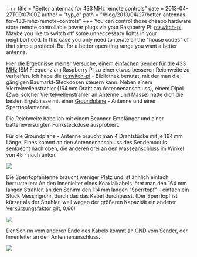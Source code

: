 +++
title = "Better antennas for 433 MHz remote controls"
date = 2013-04-27T09:07:00Z
author = "typ_o"
path = "/blog/2013/04/27/better-antennas-for-433-mhz-remote-controls"
+++
You can control those cheapo hardware store remote controllable power
plugs via your Raspberry Pi:
[rcswitch-pi](https://github.com/r10r/rcswitch-pi). Maybe you like to
switch off some unneccessary lights in your neighborhood. In this case
you only need to iterate all the "house codes" of that simple protocol.
But for a better operating range you want a better antenna.

Hier die Ergebnisse meiner Versuche, einem [einfachen Sender für die 433
MHz](https://www.watterott.com/de/RF-Link-Sender-434MHz) ISM Frequenz am
Raspberry Pi zu einer etwas besseren Reichweite zu verhelfen. Ich habe
die [rcswitch-pi](https://github.com/r10r/rcswitch-pi) - Bibliothek
benutzt, mit der man die gängigen Baumarkt-Steckdosen steuern kann.
Neben einem Viertelwellenstrahler (164 mm Draht am Antennenanschluss),
einem Dipol (Zwei solcher Viertelwellenstrahler an Antenne und Masse)
hatte dich die besten Ergebnisse mit einer
[Groundplane](https://de.wikipedia.org/wiki/Groundplane_\(Antenne\)) -
Antenne und einer Sperrtopfantenne.

Die Reichweite habe ich mit einem Scanner-Empfänger und einer
batterieversorgten Funksteckdose ausprobiert.

Für die Groundplane - Antenne braucht man 4 Drahtstücke mit je 164 mm
Länge. Eines kommt an den Antennenanschluss des Sendemoduls senkrecht
nach oben, die anderen drei an den Masseanschluss im Winkel von 45 °
nach unten.

![](/media/gp.jpg)

Die Sperrtopfantenne braucht weniger Platz und ist ähnlich einfach
herzustellen: An den Innenleiter eines Koaxialkabels lötet man den 164
mm langen Strahler, an den Schirm den 114 mm langen "Sperrtopf" -
einfach ein Stück Messingrohr, durch das das Kabel durchpasst. (Der
Sperrtopf ist kürzer als der Strahler, weil wegen der größeren Kapazität
ein anderer
[Verkürzungsfaktor](https://de.wikipedia.org/wiki/Verk%C3%BCrzungsfaktor)
gilt, 0,66)

![](/media/sperrtopf3.jpg)

Der Schirm vom anderen Ende des Kabels kommt an GND vom Sender, der
Innenleiter an den Antennenanschluss.

![](/media/sperrtopf4.jpg)
